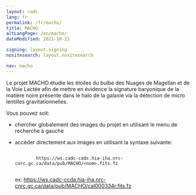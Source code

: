 ```yaml
---
layout: cadc
lang: fr
permalink: /fr/macho/
title: MACHO
altLangPage: /en/macho/
dateModified: 2021-10-21

signing: layout.signing
nositesearch: layout.nositesearch

nav: macho
---
```


<p>
  Le projet MACHO &eacute;tudie les &eacute;toiles du bulbe des Nuages de
  Magellan et de la Voie Lactée afin de mettre en &eacute;vidence la
  signature baryonique de la mati&egrave;re noire pr&eacute;sente dans le halo
  de la galaxie via la détection de micro lentilles gravitationnelles.
</p>

<p>
  Vous pouvez soit:
</p>
<ul>
  <li>
    <p>
      chercher globalement des images du projet en utilisant le menu de
      recherche &agrave; gauche
    </p>
  </li>
  <li>
    <p>
      acc&eacute;der directement aux images en utilisant la syntaxe suivante:
    </p>
    <p>
      <code>
        https://ws.cadc-cadc.hia-iha.nrc-cnrc.gc.ca/data/pub/MACHO/&lt;nom&gt;.fits.fz
      </code>
    </p>
    <p>
      ex:
      <a href="https://ws.cadc-ccda.hia-iha.nrc-cnrc.gc.ca/data/pub/MACHO/cal000334r.fits.fz" class="ui-link">https://ws.cadc-ccda.hia-iha.nrc-cnrc.gc.ca/data/pub/MACHO/cal000334r.fits.fz</a>
    </p>
  </li>
</ul>
